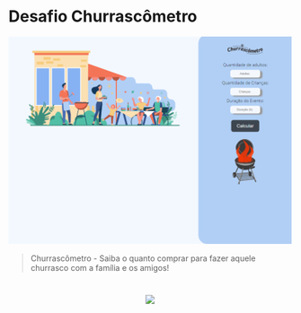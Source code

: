 # Desafio Churrascômetro

![Churrascômetro](./assets/print-site.png)

> Churrascômetro - Saiba o quanto comprar para fazer aquele churrasco com a família e os amigos!

<h1>

<h3 align="center">
      <a href="https://davidsonmarra.github.io/Churrascometro/">
        <img  src="https://img.shields.io/badge/-ACCESS%20THE%20PROJECT-1100FF?&style=for-the-badge&logoColor=fff"/>
      </a>
</h3>
